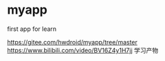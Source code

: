 # myapp
first app for learn

https://gitee.com/hwdroid/myapp/tree/master
https://www.bilibili.com/video/BV16Z4y1H7jj
学习产物
